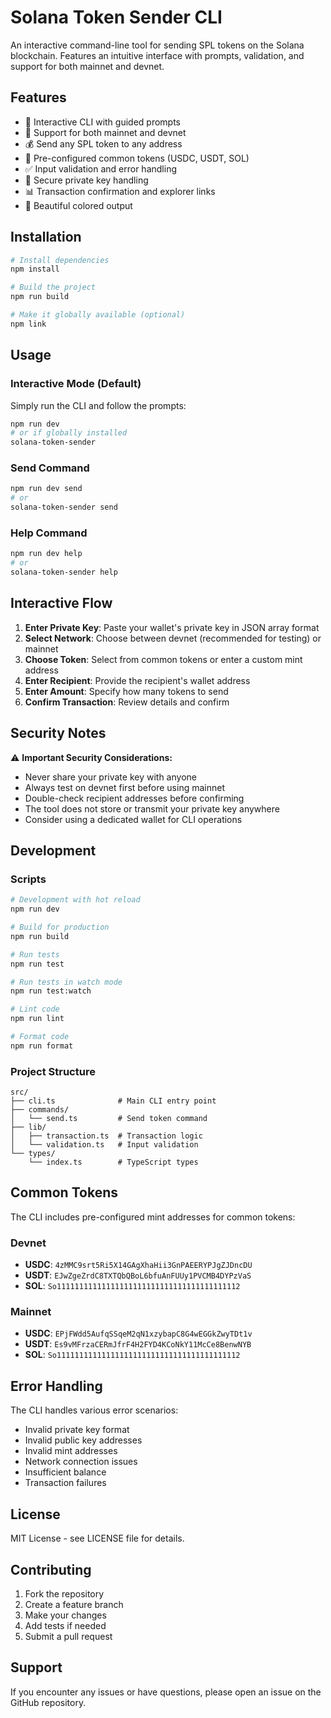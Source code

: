 # Solana Token Sender CLI

An interactive command-line tool for sending SPL tokens on the Solana blockchain. Features an intuitive interface with prompts, validation, and support for both mainnet and devnet.

## Features

- 🚀 Interactive CLI with guided prompts
- 🔄 Support for both mainnet and devnet
- 💰 Send any SPL token to any address
- 🎯 Pre-configured common tokens (USDC, USDT, SOL)
- ✅ Input validation and error handling
- 🔐 Secure private key handling
- 📊 Transaction confirmation and explorer links
- 🎨 Beautiful colored output

## Installation

```bash
# Install dependencies
npm install

# Build the project
npm run build

# Make it globally available (optional)
npm link
```

## Usage

### Interactive Mode (Default)

Simply run the CLI and follow the prompts:

```bash
npm run dev
# or if globally installed
solana-token-sender
```

### Send Command

```bash
npm run dev send
# or
solana-token-sender send
```

### Help Command

```bash
npm run dev help
# or
solana-token-sender help
```

## Interactive Flow

1. **Enter Private Key**: Paste your wallet's private key in JSON array format
2. **Select Network**: Choose between devnet (recommended for testing) or mainnet
3. **Choose Token**: Select from common tokens or enter a custom mint address
4. **Enter Recipient**: Provide the recipient's wallet address
5. **Enter Amount**: Specify how many tokens to send
6. **Confirm Transaction**: Review details and confirm

## Security Notes

⚠️ **Important Security Considerations:**

- Never share your private key with anyone
- Always test on devnet first before using mainnet
- Double-check recipient addresses before confirming
- The tool does not store or transmit your private key anywhere
- Consider using a dedicated wallet for CLI operations

## Development

### Scripts

```bash
# Development with hot reload
npm run dev

# Build for production
npm run build

# Run tests
npm run test

# Run tests in watch mode
npm run test:watch

# Lint code
npm run lint

# Format code
npm run format
```

### Project Structure

```
src/
├── cli.ts              # Main CLI entry point
├── commands/
│   └── send.ts         # Send token command
├── lib/
│   ├── transaction.ts  # Transaction logic
│   └── validation.ts   # Input validation
└── types/
    └── index.ts        # TypeScript types
```

## Common Tokens

The CLI includes pre-configured mint addresses for common tokens:

### Devnet
- **USDC**: `4zMMC9srt5Ri5X14GAgXhaHii3GnPAEERYPJgZJDncDU`
- **USDT**: `EJwZgeZrdC8TXTQbQBoL6bfuAnFUUy1PVCMB4DYPzVaS`
- **SOL**: `So11111111111111111111111111111111111111112`

### Mainnet
- **USDC**: `EPjFWdd5AufqSSqeM2qN1xzybapC8G4wEGGkZwyTDt1v`
- **USDT**: `Es9vMFrzaCERmJfrF4H2FYD4KCoNkY11McCe8BenwNYB`
- **SOL**: `So11111111111111111111111111111111111111112`

## Error Handling

The CLI handles various error scenarios:

- Invalid private key format
- Invalid public key addresses
- Invalid mint addresses
- Network connection issues
- Insufficient balance
- Transaction failures

## License

MIT License - see LICENSE file for details.

## Contributing

1. Fork the repository
2. Create a feature branch
3. Make your changes
4. Add tests if needed
5. Submit a pull request

## Support

If you encounter any issues or have questions, please open an issue on the GitHub repository.
